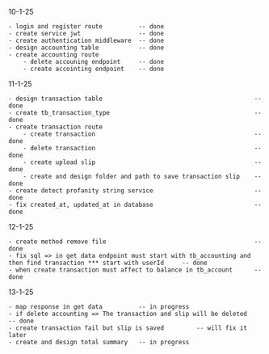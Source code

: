 10-1-25

    - login and register route          -- done
    - create service jwt                -- done
    - create authentication middleware  -- done
    - design accounting table           -- done
    - create accounting route           
        - delete accouning endpoint     -- done
        - create accointing endpoint    -- done

11-1-25

    - design transaction table                                          -- done
    - create tb_transaction_type                                        -- done
    - create transaction route      
        - create transaction                                            -- done
        - delete transaction                                            -- done
        - create upload slip                                            -- done
        - create and design folder and path to save transaction slip    -- done
    - create detect profanity string service                            -- done
    - fix created_at, updated_at in database                            -- done

12-1-25

    - create method remove file                                         -- done
    - fix sql => in get data endpoint must start with tb_accounting and then find transaction *** start with userId     -- done
    - when create transaction must affect to balance in tb_account      -- done

13-1-25

    - map response in get data          -- in progress
    - if delete accounting => The transaction and slip will be deleted      -- done
    - create transaction fail but slip is saved         -- will fix it later
    - create and design total summary   -- in progress
